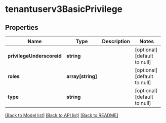 # tenantuserv3BasicPrivilege

## Properties
Name | Type | Description | Notes
------------ | ------------- | ------------- | -------------
**privilegeUnderscoreid** | **string** |  | [optional] [default to null]
**roles** | **array[string]** |  | [optional] [default to null]
**type** | **string** |  | [optional] [default to null]

[[Back to Model list]](../README.md#documentation-for-models) [[Back to API list]](../README.md#documentation-for-api-endpoints) [[Back to README]](../README.md)


